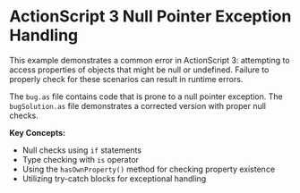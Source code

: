 # ActionScript 3 Null Pointer Exception Handling

This example demonstrates a common error in ActionScript 3: attempting to access properties of objects that might be null or undefined.  Failure to properly check for these scenarios can result in runtime errors.

The `bug.as` file contains code that is prone to a null pointer exception. The `bugSolution.as` file demonstrates a corrected version with proper null checks.

**Key Concepts:**
* Null checks using `if` statements
* Type checking with `is` operator
* Using the `hasOwnProperty()` method for checking property existence
* Utilizing try-catch blocks for exceptional handling
